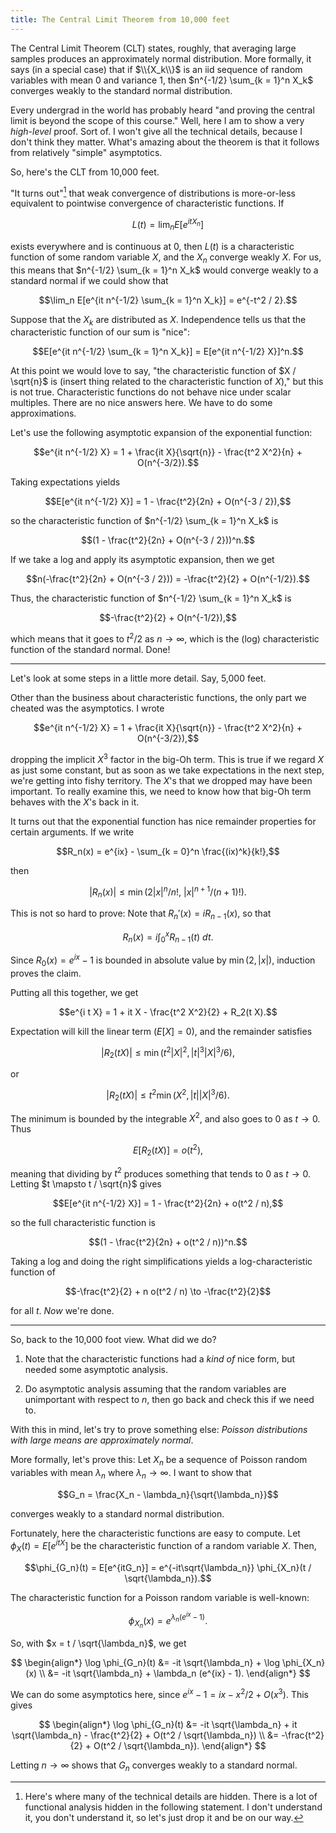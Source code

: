 ```yaml
---
title: The Central Limit Theorem from 10,000 feet
---
```


The Central Limit Theorem (CLT) states, roughly, that averaging large samples
produces an approximately normal distribution. More formally, it says (in
a special case) that if $\\{X_k\\}$ is an iid sequence of random variables with
mean $0$ and variance $1$, then $n^{-1/2} \sum_{k = 1}^n X_k$ converges weakly
to the standard normal distribution.

Every undergrad in the world has probably heard "and proving the central limit
is beyond the scope of this course." Well, here I am to show a very
*high-level* proof. Sort of. I won't give all the technical details, because
I don't think they matter. What's amazing about the theorem is that it follows
from relatively "simple" asymptotics.

So, here's the CLT from 10,000 feet.

"It turns out"[^levy] that weak convergence of distributions is more-or-less
equivalent to pointwise convergence of characteristic functions. If

$$L(t) = \lim_n E[e^{itX_n}]$$

exists everywhere and is continuous at $0$, then $L(t)$ is a characteristic
function of some random variable $X$, and the $X_n$ converge weakly $X$. For
us, this means that $n^{-1/2} \sum_{k = 1}^n X_k$ would converge weakly to
a standard normal if we could show that

$$\lim_n E[e^{it n^{-1/2} \sum_{k = 1}^n X_k}] = e^{-t^2 / 2}.$$

[^levy]: Here's where many of the technical details are hidden. There is a lot
    of functional analysis hidden in the following statement. I don't
    understand it, you don't understand it, so let's just drop it and be on our
    way.

Suppose that the $X_k$ are distributed as $X$. Independence tells us that the
characteristic function of our sum is "nice":

$$E[e^{it n^{-1/2} \sum_{k = 1}^n X_k}] = E[e^{it n^{-1/2} X}]^n.$$

At this point we would love to say, "the characteristic function of $X
/ \sqrt{n}$ is (insert thing related to the characteristic function of $X$),"
but this is not true. Characteristic functions do not behave nice under scalar
multiples. There are no nice answers here. We have to do some approximations.

Let's use the following asymptotic expansion of the exponential function:

$$e^{it n^{-1/2} X} = 1 + \frac{it X}{\sqrt{n}} - \frac{t^2 X^2}{n} + O(n^{-3/2}).$$

Taking expectations yields

$$E[e^{it n^{-1/2} X}] = 1 - \frac{t^2}{2n} + O(n^{-3 / 2}),$$

so the characteristic function of $n^{-1/2} \sum_{k = 1}^n X_k$ is

$$(1 - \frac{t^2}{2n} + O(n^{-3 / 2}))^n.$$

If we take a log and apply its asymptotic expansion, then we get

$$n(-\frac{t^2}{2n} + O(n^{-3 / 2})) = -\frac{t^2}{2} + O(n^{-1/2}).$$

Thus, the characteristic function of $n^{-1/2} \sum_{k = 1}^n X_k$ is

$$-\frac{t^2}{2} + O(n^{-1/2}),$$

which means that it goes to $t^2 / 2$ as $n \to \infty$, which is the (log)
characteristic function of the standard normal. Done!

---

Let's look at some steps in a little more detail. Say, 5,000 feet.

Other than the business about characteristic functions, the only part we
cheated was the asymptotics. I wrote

$$e^{it n^{-1/2} X} = 1 + \frac{it X}{\sqrt{n}} - \frac{t^2 X^2}{n} + O(n^{-3/2}),$$

dropping the implicit $X^3$ factor in the big-Oh term. This is true if we
regard $X$ as just some constant, but as soon as we take expectations in the
next step, we're getting into fishy territory. The $X$'s that we dropped may
have been important. To really examine this, we need to know how that big-Oh
term behaves with the $X$'s back in it.

It turns out that the exponential function has nice remainder properties for
certain arguments. If we write

$$R_n(x) = e^{ix} - \sum_{k = 0}^n \frac{(ix)^k}{k!},$$

then

$$|R_n(x)| \leq \min(2 |x|^n / n!,\ |x|^{n + 1} / (n + 1)!).$$

This is not so hard to prove: Note that $R_n'(x) = i R_{n - 1}(x)$, so that

$$R_n(x) = i \int_0^x R_{n - 1}(t)\ dt.$$

Since $R_0(x) = e^{ix} - 1$ is bounded in absolute value by $\min(2, |x|)$,
induction proves the claim.

Putting all this together, we get

$$e^{i t X} = 1 + it X - \frac{t^2 X^2}{2} + R_2(t X).$$

Expectation will kill the linear term ($E[X] = 0$), and the remainder satisfies

$$|R_2(t X)| \leq \min( t^2 |X|^2, |t|^3 |X|^3 / 6),$$

or

$$|R_2(t X)| \leq t^2 \min( X^2, |t| |X|^3 / 6).$$

The minimum is bounded by the integrable $X^2$, and also goes to $0$ as $t \to
0$. Thus

$$E[R_2(t X)] = o(t^2),$$

meaning that dividing by $t^2$ produces something that tends to $0$ as $t \to
0$. Letting $t \mapsto t / \sqrt{n}$ gives

$$E[e^{it n^{-1/2} X}] = 1 - \frac{t^2}{2n} + o(t^2 / n),$$

so the full characteristic function is

$$(1 - \frac{t^2}{2n} + o(t^2 / n))^n.$$

Taking a log and doing the right simplifications yields a log-characteristic
function of

$$-\frac{t^2}{2} + n o(t^2 / n) \to -\frac{t^2}{2}$$

for all $t$. *Now* we're done.

---

So, back to the 10,000 foot view. What did we do?

1. Note that the characteristic functions had a *kind of* nice form, but needed
   some asymptotic analysis.

2. Do asymptotic analysis assuming that the random variables are unimportant
   with respect to $n$, then go back and check this if we need to.

With this in mind, let's try to prove something else: *Poisson distributions
with large means are approximately normal*.

More formally, let's prove this: Let $X_n$ be a sequence of Poisson random
variables with mean $\lambda_n$ where $\lambda_n \to \infty$. I want to show
that

$$G_n = \frac{X_n - \lambda_n}{\sqrt{\lambda_n}}$$

converges weakly to a standard normal distribution.

Fortunately, here the characteristic functions are easy to compute. Let
$\phi_X(t) = E[e^{itX}]$ be the characteristic function of a random variable
$X$. Then,

$$\phi_{G_n}(t) = E[e^{itG_n}] = e^{-it\sqrt{\lambda_n}} \phi_{X_n}(t / \sqrt{\lambda_n}).$$

The characteristic function for a Poisson random variable is well-known:

$$\phi_{X_n}(x) = e^{\lambda_n(e^{ix} - 1)}.$$

So, with $x = t / \sqrt{\lambda_n}$, we get

$$
\begin{align*}
    \log \phi_{G_n}(t) &= -it \sqrt{\lambda_n} + \log \phi_{X_n}(x) \\
                       &= -it \sqrt{\lambda_n} + \lambda_n (e^{ix} - 1).
\end{align*}
$$

We can do some asymptotics here, since $e^{ix} - 1 = ix - x^2 / 2 + O(x^3)$. This gives

$$
\begin{align*}
    \log \phi_{G_n}(t) &= -it \sqrt{\lambda_n} + it \sqrt{\lambda_n} - \frac{t^2}{2} + O(t^2 / \sqrt{\lambda_n}) \\
                       &= -\frac{t^2}{2} + O(t^2 / \sqrt{\lambda_n}).
\end{align*}
$$

Letting $n \to \infty$ shows that $G_n$ converges weakly to a standard normal.
